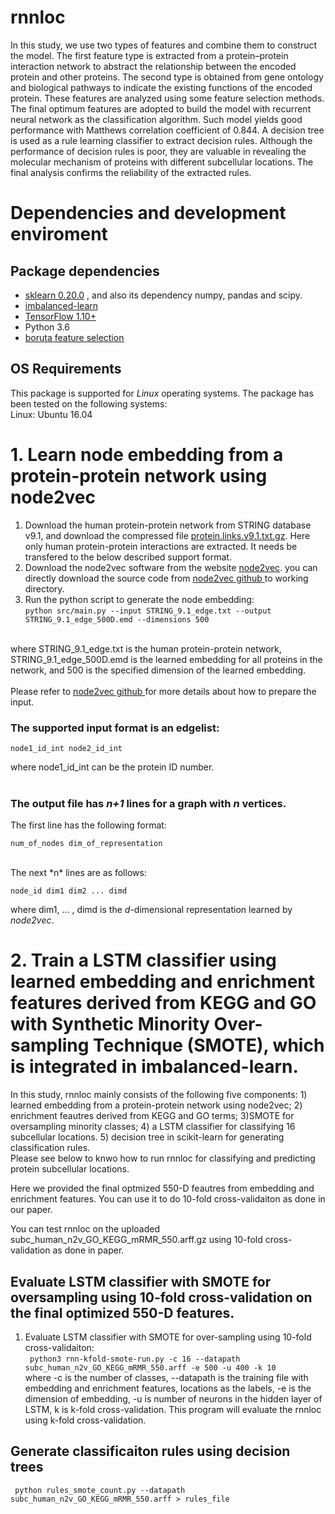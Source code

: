# rnnloc
In this study, we use two types of features and combine them to construct the model. The first feature type is extracted from a protein–protein interaction network to abstract the relationship between the encoded protein and other proteins. The second type is obtained from gene ontology and biological pathways to indicate the existing functions of the encoded protein. These features are analyzed using some feature selection methods. The final optimum features are adopted to build the model with recurrent neural network as the classification algorithm. Such model yields good performance with Matthews correlation coefficient of 0.844. A decision tree is used as a rule learning classifier to extract decision rules. Although the performance of decision rules is poor, they are valuable in revealing the molecular mechanism of proteins with different subcellular locations. The final analysis confirms the reliability of the extracted rules.

# Dependencies and development enviroment

## Package dependencies
  * <a href=https://github.com/scikit-learn/scikit-learn>sklearn 0.20.0</a> , and also its dependency numpy, pandas and scipy. <br>
  * <a href=https://github.com/scikit-learn-contrib/imbalanced-learn>imbalanced-learn</a> <br>
  * <a href=https://www.tensorflow.org/> TensorFlow 1.10+ </a> <br>
  * Python 3.6 <br>
  * <a href=https://github.com/scikit-learn-contrib/boruta_py>boruta feature selection</a> <br>
  
## OS Requirements
This package is supported for *Linux* operating systems. The package has been tested on the following systems: <br>
Linux: Ubuntu 16.04  <br>
  
# 1. Learn node embedding from a protein-protein network using node2vec
1. Download the human protein-protein network from STRING database v9.1, and download the compressed file <a href="http://string91.embl.de/newstring_cgi/show_download_page.pl?UserId=wOOpKXCrcQGf&sessionId=fcg4u2oXFFYd">protein.links.v9.1.txt.gz</a>. Here only human protein-protein interactions are extracted. It needs be transfered to the below described support format. <br>
2. Download the node2vec software from the website <a href="https://snap.stanford.edu/node2vec/">node2vec</a>. you can directly download the source code from <a href="https://github.com/aditya-grover/node2vec">node2vec github </a> to working directory. <br>
3. Run the python script to generate the node embedding: <br>
```python src/main.py --input STRING_9.1_edge.txt --output STRING_9.1_edge_500D.emd --dimensions 500```
<br>
where STRING_9.1_edge.txt is the human protein-protein network, STRING_9.1_edge_500D.emd is the learned embedding for all proteins in the network, and 500 is the specified dimension of the learned embedding. <br>
<br>
Please refer to <a href="https://github.com/aditya-grover/node2vec">node2vec github </a> for more details about how to prepare the input.<br>

### The supported input format is an edgelist: <br>
	node1_id_int node2_id_int
where node1_id_int can be the protein ID number. <br>
<br>
### The output file has *n+1* lines for a graph with *n* vertices.  <br>
The first line has the following format: <br>

	num_of_nodes dim_of_representation

<br>
The next *n* lines are as follows: <br>
	
	node_id dim1 dim2 ... dimd

where dim1, ... , dimd is the *d*-dimensional representation learned by *node2vec*. <br>


# 2. Train a LSTM classifier using learned embedding and enrichment features derived from KEGG and GO with Synthetic Minority Over-sampling Technique (SMOTE), which is integrated in imbalanced-learn.

In this study, rnnloc mainly consists of the following five components: 1) learned embedding from a protein-protein network using node2vec; 
2) enrichment feautres derived from KEGG and GO terms; 3)SMOTE for oversampling minority classes; 4) a LSTM classifier for classifying 16 subcellular locations. 
5) decision tree in scikit-learn for generating classification rules. <br>
Please see below to knwo how to run rnnloc for classifying and predicting protein subcellular locations.<br>

Here we provided the final optmized 550-D feautres from embedding and enrichment features. You can use it to do 10-fold cross-validaiton as done in our paper.

You can test rnnloc on the uploaded subc_human_n2v_GO_KEGG_mRMR_550.arff.gz using 10-fold cross-validation as done in paper. <br>

## Evaluate LSTM classifier with SMOTE for oversampling using 10-fold cross-validation on the final optimized 550-D features.
1. Evaluate LSTM classifier with SMOTE for over-sampling using 10-fold cross-validaiton:<br>
``` python3 rnn-kfold-smote-run.py -c 16 --datapath subc_human_n2v_GO_KEGG_mRMR_550.arff -e 500 -u 400 -k 10``` <br>
where -c is the number of classes, --datapath is the training file with embedding and enrichment features, locations as the labels, -e is the dimension of embedding, -u is number of neurons in the hidden layer of LSTM, k is k-fold cross-validation. This program will evaluate the rnnloc using k-fold cross-validation. <br>

##  Generate classificaiton rules using decision trees
``` python rules_smote_count.py --datapath subc_human_n2v_GO_KEGG_mRMR_550.arff > rules_file``` <br>

